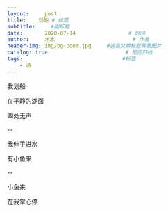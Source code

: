 ```yaml
---
layout:     post                       
title:    划船 # 标题
subtitle:     #副标题
date:       2020-07-14                 # 时间
author:     木水                         # 作者
header-img: img/bg-poem.jpg     #这篇文章标题背景图片
catalog: true                         # 是否归档
tags:                                #标签
    - 诗
---
```

我划船

在平静的湖面

四处无声

--

我伸手进水

有小鱼来

--

小鱼来

在我掌心停
